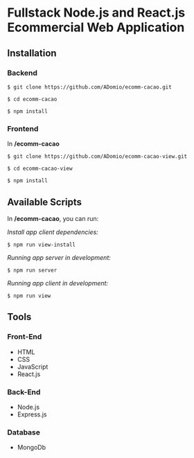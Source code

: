 # Fullstack Node.js and React.js Ecommercial Web Application

## Installation

### Backend
``` 
$ git clone https://github.com/ADomio/ecomm-cacao.git

$ cd ecomm-cacao

$ npm install
```
### Frontend
In **/ecomm-cacao**
```
$ git clone https://github.com/ADomio/ecomm-cacao-view.git

$ cd ecomm-cacao-view

$ npm install
```

## Available Scripts

In **/ecomm-cacao**, you can run:

_Install app client dependencies:_
```
$ npm run view-install
```

_Running app server in development:_
```
$ npm run server
```

_Running app client in development:_
```
$ npm run view
```

## Tools
### Front-End
* HTML 
* CSS 
* JavaScript 
* React.js
### Back-End
* Node.js 
* Express.js
### Database
* MongoDb

